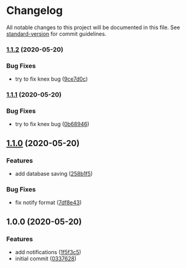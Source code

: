 # Changelog

All notable changes to this project will be documented in this file. See [standard-version](https://github.com/conventional-changelog/standard-version) for commit guidelines.

### [1.1.2](https://github.com/trip-a-trip/core-user/compare/v1.1.1...v1.1.2) (2020-05-20)

### Bug Fixes

- try to fix knex bug ([9ce7d0c](https://github.com/trip-a-trip/core-user/commit/9ce7d0ca9df330fc49585cca91505c4f97001029))

### [1.1.1](https://github.com/trip-a-trip/core-user/compare/v1.1.0...v1.1.1) (2020-05-20)

### Bug Fixes

- try to fix knex bug ([0b68946](https://github.com/trip-a-trip/core-user/commit/0b68946e20afd105e72ffd1ddf74ff00644f5e0e))

## [1.1.0](https://github.com/trip-a-trip/core-user/compare/v1.0.0...v1.1.0) (2020-05-20)

### Features

- add database saving ([258b1f5](https://github.com/trip-a-trip/core-user/commit/258b1f53531b11ef3292a4bf547eca6a89d46ef4))

### Bug Fixes

- fix notify format ([7df8e43](https://github.com/trip-a-trip/core-user/commit/7df8e43a78b3b912c20bc38675cf04abe8438cab))

## 1.0.0 (2020-05-20)

### Features

- add notifications ([1f5f3c5](https://github.com/trip-a-trip/core-user/commit/1f5f3c5084d8b4a27fd84a3d0b7bbaabb6646ce2))
- initial commit ([0337628](https://github.com/trip-a-trip/core-user/commit/0337628aac0a0e479ceae18ba793cf76e672d282))
